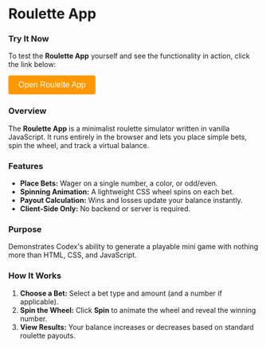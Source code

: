 # Roulette App

### Try It Now

To test the **Roulette App** yourself and see the functionality in action, click the link below:

<!-- Button to open modal -->
<button id="openModalButton" class="cta-btn">Open Roulette App</button>

<!-- Modal -->
<div id="rouletteModal" style="display:none;">
  <div id="modalContent">
    <span id="closeModal" class="close">&times;</span>
    <iframe src="../../static/apps/roulette/roulette.html" title="Roulette App"></iframe>
  </div>
</div>

### Overview

The **Roulette App** is a minimalist roulette simulator written in vanilla JavaScript. It runs entirely in the browser and lets you place simple bets, spin the wheel, and track a virtual balance.

### Features

- **Place Bets:** Wager on a single number, a color, or odd/even.
- **Spinning Animation:** A lightweight CSS wheel spins on each bet.
- **Payout Calculation:** Wins and losses update your balance instantly.
- **Client-Side Only:** No backend or server is required.

### Purpose

Demonstrates Codex's ability to generate a playable mini game with nothing more than HTML, CSS, and JavaScript.

### How It Works

1. **Choose a Bet:** Select a bet type and amount (and a number if applicable).
2. **Spin the Wheel:** Click **Spin** to animate the wheel and reveal the winning number.
3. **View Results:** Your balance increases or decreases based on standard roulette payouts.

<script>
// Modal behavior (same as landing page)
document.addEventListener("DOMContentLoaded", function () {
  const modal = document.getElementById("rouletteModal");
  const openBtn = document.getElementById("openModalButton");
  const closeBtn = document.getElementById("closeModal");
  openBtn.addEventListener("click", () => {
    modal.style.display = "flex";
  });
  closeBtn.addEventListener("click", () => {
    modal.style.display = "none";
  });
  modal.addEventListener("click", (e) => {
    if (e.target === modal) modal.style.display = "none";
  });
});
</script>

<style>
// Use the same styles as defined for the landing page modal and button, adjusting the modal ID selector accordingly.
#rouletteModal {
  position: fixed;
  top: 0;
  left: 0;
  width: 100%;
  height: 100%;
  background: rgba(0, 0, 0, 0.5);
  display: none;
  justify-content: center;
  align-items: center;
  z-index: 1000;
}
#modalContent {
  background: white;
  padding: 20px;
  border-radius: 8px;
  position: relative;
  width: 90%;
  max-width: 600px;
}
#modalContent iframe {
  width: 100%;
  height: 70vh;
  border: none;
}
#closeModal {
  position: absolute;
  top: 10px;
  right: 15px;
  font-size: 24px;
  cursor: pointer;
}
.cta-btn {
  background-color: #ff9800;
  color: white;
  padding: 10px 20px;
  border: none;
  border-radius: 4px;
  font-size: 16px;
  cursor: pointer;
}
.cta-btn:hover {
  background-color: #e68900;
}
</style>

